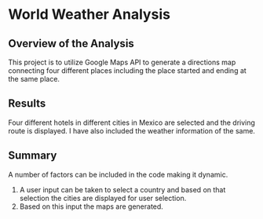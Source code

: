 # World Weather Analysis

## Overview of the Analysis
This project is to utilize Google Maps API to generate a directions map connecting four different places including the place started and ending at the same place.

## Results
Four different hotels in different cities in Mexico are selected and the driving route is displayed. I have also included the weather information of the same.

## Summary
A number of factors can be included in the code making it dynamic. 
1. A user input can be taken to select a country and based on that selection the cities are displayed for user selection.
2. Based on this input the maps are generated.
